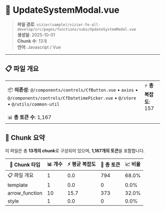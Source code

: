 # 📄 UpdateSystemModal.vue

> **파일 경로**: `vizier(sample)/vizier-fe-all-develop/src/pages/functions/subs/UpdateSystemModal.vue`  
> **생성일**: 2025-10-01  
> **Chunk 수**: 13개  
> **언어**: Javascript / Vue
---





## 📋 파일 개요

| | |
|--|--|
| 📦 **의존성**: `@/components/controls/CfButton.vue` • `axios` • `@/components/controls/CfDatetimePicker.vue` • `@/store` • `@/utils/common-util` | ⚡ **총 복잡도**: 157 |
| 📊 **총 토큰 수**: 1,167 |  |






## 🧩 Chunk 요약

이 파일은 총 **13개의 chunk**로 구성되어 있으며, **1,167개의 토큰**을 포함합니다.

| 🧩 Chunk 타입 | 📊 개수 | ⚡ 평균 복잡도 | 📝 총 토큰 | 📈 비율 |
|---------------|--------|-------------|----------|--------|
| 📋 파일 개요 | 1 | 0.0 | 794 | 68.0% |
| template | 1 | 0.0 | 0 | 0.0% |
| arrow_function | 10 | 15.7 | 373 | 32.0% |
| style | 1 | 0.0 | 0 | 0.0% |

